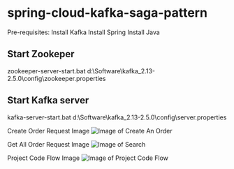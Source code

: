 # spring-cloud-kafka-saga-pattern

Pre-requisites:
Install Kafka
Install Spring
Install Java

Start Zookeper 
--------------

zookeeper-server-start.bat d:\Software\kafka_2.13-2.5.0\config\zookeeper.properties


Start Kafka server
------------------

kafka-server-start.bat d:\Software\kafka_2.13-2.5.0\config\server.properties



Create Order Request Image
![Image of Create An Order](https://github.com/someshbhardwaj/spring-cloud-kafka-saga-pattern/blob/master/images/CreateOrder.png)

Get All Order Request Image
![Image of Search](https://github.com/someshbhardwaj/spring-cloud-kafka-saga-pattern/blob/master/images/GetAll_Orders.png)

 Project Code Flow Image
![Image of Project Code Flow](https://github.com/someshbhardwaj/spring-cloud-kafka-saga-pattern/blob/master/images/Code_Flow.png)
